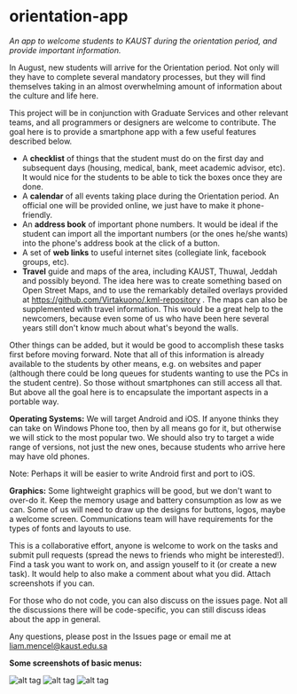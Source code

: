 # orientation-app
*An app to welcome students to KAUST during the orientation period, and provide important information.*

In August, new students will arrive for the Orientation period. Not only will they have to complete several mandatory processes, but they will find themselves taking in an almost overwhelming amount of information about the culture and life here.

This project will be in conjunction with Graduate Services and other relevant teams, and all programmers or designers are welcome to contribute. The goal here is to provide a smartphone app with a few useful features described below.

- A **checklist** of things that the student must do on the first day and subsequent days (housing, medical, bank, meet academic advisor, etc). It would nice for the students to be able to tick the boxes once they are done.
- A **calendar** of all events taking place during the Orientation period. An official one will be provided online, we just have to make it phone-friendly.
- An **address book** of important phone numbers. It would be ideal if the student can import all the important numbers (or the ones he/she wants) into the phone's address book at the click of a button.
- A set of **web links** to useful internet sites (collegiate link, facebook groups, etc).
- **Travel** guide and maps of the area, including KAUST, Thuwal, Jeddah and possibly beyond. The idea here was to create something based on Open Street Maps, and to use the remarkably detailed overlays provided at https://github.com/Virtakuono/.kml-repository . The maps can also be supplemented with travel information. This would be a great help to the newcomers, because even some of us who have been here several years still don't know much about what's beyond the walls.

Other things can be added, but it would be good to accomplish these tasks first before moving forward. Note that all of this information is already available to the students by other means, e.g. on websites and paper (although there could be long queues for students wanting to use the PCs in the student centre). So those without smartphones can still access all that. But above all the goal here is to encapsulate the important aspects in a portable way.

**Operating Systems:** We will target Android and iOS. If anyone thinks they can take on Windows Phone too, then by all means go for it, but otherwise we will stick to the most popular two. We should also try to target a wide range of versions, not just the new ones, because students who arrive here may have old phones.

Note: Perhaps it will be easier to write Android first and port to iOS. 

**Graphics:** Some lightweight graphics will be good, but we don't want to over-do it. Keep the memory usage and battery consumption as low as we can. Some of us will need to draw up the designs for buttons, logos, maybe a welcome screen. Communications team will have requirements for the types of fonts and layouts to use.


This is a collaborative effort, anyone is welcome to work on the tasks and submit pull requests (spread the news to friends who might be interested!). Find a task you want to work on, and assign youself to it (or create a new task). It would help to also make a comment about what you did. Attach screenshots if you can.

For those who do not code, you can also discuss on the issues page. Not all the discussions there will be code-specific, you can still discuss ideas about the app in general.

Any questions, please post in the Issues page or email me at liam.mencel@kaust.edu.sa

**Some screenshots of basic menus:**

![alt tag](https://cloud.githubusercontent.com/assets/7933725/7790107/13cb26b6-0283-11e5-8766-520039c2478d.png)
![alt tag](https://cloud.githubusercontent.com/assets/7933725/7902250/ccadec8a-07bb-11e5-8c09-f86a544773d0.png)
![alt tag](https://cloud.githubusercontent.com/assets/7933725/8174062/61cfa3dc-13e0-11e5-96f0-fe9acaa75bb9.png)



